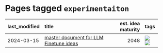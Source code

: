 # Pages tagged `experimentaiton`

|last_modified|title|est. idea maturity|tags
|:---|:---|---:|:---|
|2024-03-15|[master document for LLM Finetune ideas](../llm_finetunes.md)|2048|[![](https://img.shields.io/badge/tag-experimentaiton-418eb4)](../tags/experimentaiton.md) [![](https://img.shields.io/badge/tag-training-3c7f53)](../tags/training.md)|